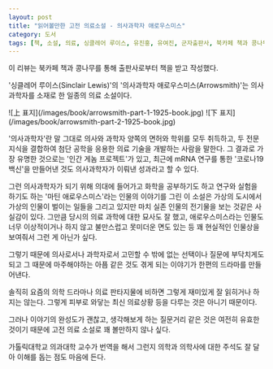 ```yaml
---
layout: post
title: "읽어볼만한 고전 의료소설 - 의사과학자 애로우스미스"
category: 도서
tags: [책, 소설, 의료, 싱클레어 루이스, 유진홍, 유여진, 군자출판사, 북카페 책과 콩나무, 서평]
---
```


<div class="ftc-ad-notice">
이 리뷰는 북카페 책과 콩나무를 통해 출판사로부터 책을 받고 작성했다.
</div>



'싱클레어 루이스(Sinclair Lewis)'의
'의사과학자 애로우스미스(Arrowsmith)'는
의사과학자를 소재로 한 일종의 의료 소설이다.

<p class="center" markdown="1">
![上 표지](/images/book/arrowsmith-part-1-1925-book.jpg)
![下 표지](/images/book/arrowsmith-part-2-1925-book.jpg)
</p>

'의사과학자'란 말 그대로 의사와 과학자 양쪽의 면허와 학위를 모두 취득하고,
두 전문지식을 결합하여 첨단 공학을 응용한 의료 기술을 개발하는 사람을 말한다.
그 결과로 가장 유명한 것으로는 '인간 게놈 프로젝트'가 있고,
최근에 mRNA 연구를 통한 '코로나19 백신'을 만들어낸 것도 의사과학자가 이뤄낸 성과라고 할 수 있다.

그런 의사과학자가 되기 위해
의대에 들어가고 화학을 공부하기도 하고
연구와 실험을 하기도 하는 '마틴 애로우스미스'라는 인물의 이야기를 그린 이 소설은
가상의 도시에서 가상의 인물이 벌이는 일들을 그리고 있지만
마치 실존 인물의 전기물을 보는 것같은 사실감이 있다.
그만큼 당시의 의료 과학에 대한 묘사도 잘 했고,
애로우스미스라는 인물도 너무 이상적이거나 하지 않고
불만스럽고 못미더운 면도 있는 등
꽤 현실적인 인물상을 보여줘서 그런 게 아닌가 싶다.

그렇기 때문에 의사로서나 과학자로서 고민할 수 밖에 없는 선택이나 질문에 부닥치게도 되고
그 때문에 마주해야하는 아픔 같은 것도 겪게 되는 이야기가 한편의 드라마를 만들어낸다.

솔직히 요즘의 의학 드라마나 의료 판타지물에 비하면 그렇게 재미있게 잘 읽히거나 하지는 않는다.
그렇게 피부로 와닿는 최신 의료상황 등을 다루는 것은 아니기 때문이다.

그러나 이야기의 완성도가 괜찮고,
생각해보게 하는 질문거리 같은 것은 여전히 유효한 것이기 때문에
고전 의료 소설로 꽤 볼만하지 않나 싶다.

가톨릭대학교 의과대학 교수가 번역을 해서 그런지
의학과 의학사에 대한 주석도 잘 달아 이해를 돕는 점도 마음에 든다.
